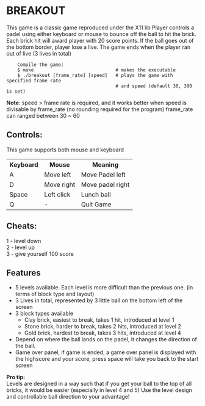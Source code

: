 BREAKOUT
================================

This game is a classic game reproduced under the X11 lib
Player controls a padel using either keyboard or mouse to bounce off
the ball to hit the brick. 
Each brick hit will award player with 20 score points.
If the ball goes out of the bottom border, player lose a live.
The game ends when the player ran out of live (3 lives in total)

		Compile the game:
		$ make                              # makes the executable
		$ ./breakout [frame_rate] [speed]   # plays the game with specified frame rate
                                            # and speed (default 30, 300 is set)

**Note**: speed > frame rate is required, and it works better when speed is divisable by frame_rate (no rounding required for the program) frame_rate can ranged between 30 ~ 60  

Controls:
-----------
  This game supports both mouse and keyboard  
<table>
  <tr>
    <th>Keyboard</th>
    <th>Mouse</th>
    <th>Meaning</th>
  </tr>
  <tr>
    <td>A</td>
    <td>Move left</td>
    <td>Move Padel left</td>
  </tr>
  <tr>
    <td>D</td>
    <td>Move right</td>
    <td>Move padel right</td>
  </tr>
  <tr>
    <td>Space</td>
    <td>Left click</td>
    <td>Lunch ball</td>
  </tr>
  <tr>
    <td>Q</td>
    <td> - </td>
    <td>Quit Game</td>
  </tr>
</table>

Cheats:
-----------
  1       - level down  
  2       - level up  
  3       - give yourself 100 score  

Features
-----------
  - 5 levels available. Each level is more difficult than the previous
    one. (in terms of block type and layout)
  - 3 Lives in total, represented by 3 little ball on the bottom left of
    the screen
  - 3 block types available
    - Clay brick, easiest to break, takes 1 hit, introduced at level 1
    - Stone brick, harder to break, takes 2 hits, introduced at level 2
    - Gold brick, hardest to break, takes 3 hits, introduced at level 4
  - Depend on where the ball lands on the padel, it changes the direction
    of the ball.
  - Game over panel, if game is ended, a game over panel is displayed with
    the highscore and your score, press space will take you back to the 
    start screen

**Pro tip:**  
  Levels are designed in a way such that if you get your ball to the top of all bricks, it would be easier (especially in level 4 and 5) Use the level design and controllable ball direction to your advantage!  
